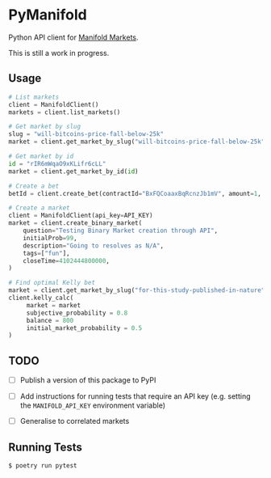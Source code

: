 # PyManifold

Python API client for [Manifold Markets](https://manifold.markets).

This is still a work in progress.

## Usage

```python
# List markets
client = ManifoldClient()
markets = client.list_markets()

# Get market by slug
slug = "will-bitcoins-price-fall-below-25k"
market = client.get_market_by_slug("will-bitcoins-price-fall-below-25k")

# Get market by id
id = "rIR6mWqaO9xKLifr6cLL"
market = client.get_market_by_id(id)

# Create a bet
betId = client.create_bet(contractId="BxFQCoaaxBqRcnzJb1mV", amount=1, outcome="NO")

# Create a market
client = ManifoldClient(api_key=API_KEY)
market = client.create_binary_market(
    question="Testing Binary Market creation through API",
    initialProb=99,
    description="Going to resolves as N/A",
    tags=["fun"],
    closeTime=4102444800000,
)

# Find optimal Kelly bet
market = client.get_market_by_slug("for-this-study-published-in-nature")
client.kelly_calc(
     market = market
     subjective_probability = 0.8
     balance = 800
     initial_market_probability = 0.5
)

```

## TODO

- [ ] Publish a version of this package to PyPI
- [ ] Add instructions for running tests that require an API key (e.g. setting the `MANIFOLD_API_KEY` environment variable)

- [ ] Generalise to correlated markets

## Running Tests

```sh
$ poetry run pytest
```
